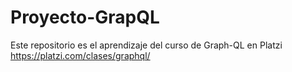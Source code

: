 # Proyecto-GrapQL
Este repositorio es el aprendizaje del curso de Graph-QL en Platzi https://platzi.com/clases/graphql/
